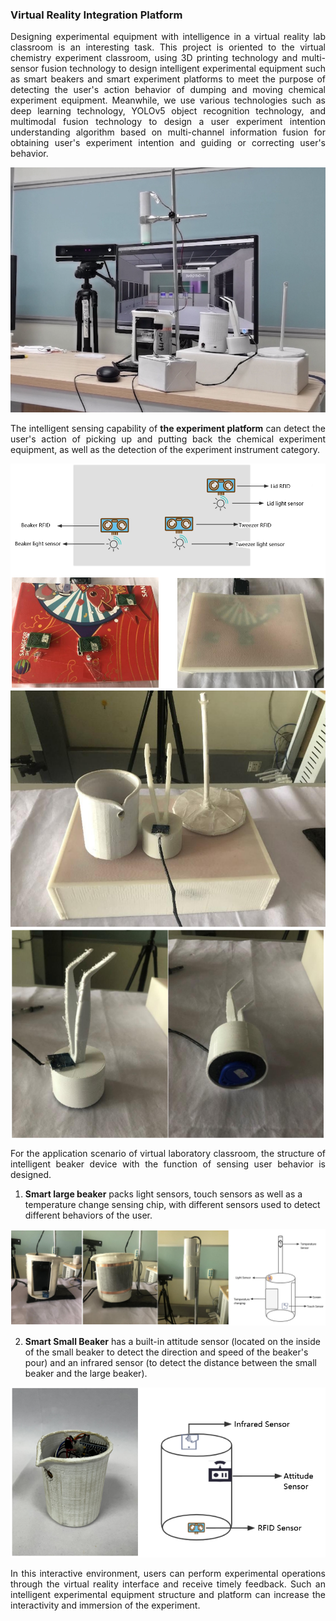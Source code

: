 <h3>Virtual Reality Integration Platform</h3>

<p style="text-align:justify">Designing experimental equipment with intelligence in a virtual reality lab classroom is an interesting task. This project is oriented to the virtual chemistry experiment classroom, using 3D printing technology and multi-sensor fusion technology to design intelligent experimental equipment such as smart beakers and smart experiment platforms to meet the purpose of detecting the user's action behavior of dumping and moving chemical experiment equipment. Meanwhile, we use various technologies such as deep learning technology, YOLOv5 object recognition technology, and multimodal fusion technology to design a user experiment intention understanding algorithm based on multi-channel information fusion for obtaining user's experiment intention and guiding or correcting user's behavior.</p>

<img src="/assets/img/vrip03.png">

<p style="text-align:justify">The intelligent sensing capability of <b>the experiment platform</b> can detect the user's action of picking up and putting back the chemical experiment equipment, as well as the detection of the experiment instrument category.</p>

<img src="/assets/img/vrip04.png">

<img src="/assets/img/vrip01.png">
<img src="/assets/img/vrip02.png" align="center">

<p style="text-align:justify">For the application scenario of virtual laboratory classroom, the structure of intelligent beaker device with the function of sensing user behavior is designed.</p>

1. **Smart large beaker** packs light sensors, touch sensors as well as a temperature change sensing chip, with different sensors used to detect different behaviors of the user.


<img src="/assets/img/vrip05.png">


2. **Smart Small Beaker** has a built-in attitude sensor (located on the inside of the small beaker to detect the direction and speed of the beaker's pour) and an infrared sensor (to detect the distance between the small beaker and the large beaker).

<img src="/assets/img/vrip06.png">

<p style="text-align:justify">In this interactive environment, users can perform experimental operations through the virtual reality interface and receive timely feedback. Such an intelligent experimental equipment structure and platform can increase the interactivity and immersion of the experiment.</p>


